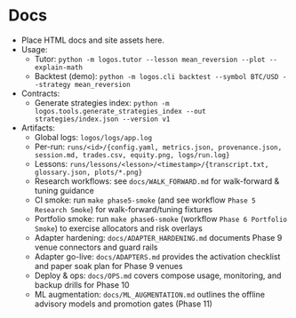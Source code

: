# Docs

- Place HTML docs and site assets here.
- Usage:
  - Tutor: `python -m logos.tutor --lesson mean_reversion --plot --explain-math`
  - Backtest (demo): `python -m logos.cli backtest --symbol BTC/USD --strategy mean_reversion`
- Contracts:
  - Generate strategies index: `python -m logos.tools.generate_strategies_index --out strategies/index.json --version v1`
- Artifacts:
  - Global logs: `logos/logs/app.log`
  - Per-run: `runs/<id>/{config.yaml, metrics.json, provenance.json, session.md, trades.csv, equity.png, logs/run.log}`
  - Lessons: `runs/lessons/<lesson>/<timestamp>/{transcript.txt, glossary.json, plots/*.png}`
  - Research workflows: see `docs/WALK_FORWARD.md` for walk-forward & tuning guidance
  - CI smoke: run `make phase5-smoke` (and see workflow `Phase 5 Research Smoke`) for walk-forward/tuning fixtures
  - Portfolio smoke: run `make phase6-smoke` (workflow `Phase 6 Portfolio Smoke`) to exercise allocators and risk overlays
  - Adapter hardening: `docs/ADAPTER_HARDENING.md` documents Phase 9 venue connectors and guard rails
  - Adapter go-live: `docs/ADAPTERS.md` provides the activation checklist and paper soak plan for Phase 9 venues
  - Deploy & ops: `docs/OPS.md` covers compose usage, monitoring, and backup drills for Phase 10
  - ML augmentation: `docs/ML_AUGMENTATION.md` outlines the offline advisory models and promotion gates (Phase 11)